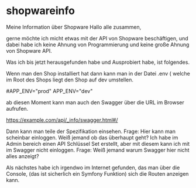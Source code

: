 # shopwareinfo
Meine Information über Shopware
Hallo alle zusammen, 

gerne möchte ich micht etwas mit der API von Shopware beschäftigen, und dabei habe ich keine Ahnung von Programmierung und keine große Ahnung von Shopware API.

Was ich bis jetzt herausgefunden habe und Ausprobiert habe, ist folgendes. 

Wenn man den Shop installiert  hat dann kann man in der Datei .env ( welche im Root des Shops liegt den Shop auf dev umstellen. 

  #APP_ENV="prod"
  APP_ENV="dev"

ab diesen Moment kann man auch den Swagger über die URL im Browser aufrufen. 

https://example.com/api/_info/swagger.html#/

Dann kann man teile der Spezifikation einsehen. 
Frage: Hier kann man scheinbar einloggen. Weiß jemand ob das überhaupt geht? 
Ich habe im Admin bereich einen API Schlüssel Set erstellt, aber mit diesem kann ich mit im Swagger nicht einloggen. 
Frage: Weiß jemand warum Swagger hier nicht alles anzeigt? 

Als nächstes habe ich irgendwo im Internet gefunden, das man über die Console, (das ist sicherlich ein Symfony Funktion) sich die Routen anzeigen kann. 
